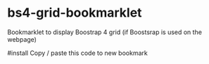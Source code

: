 # bs4-grid-bookmarklet
Bookmarklet to display Boostrap 4 grid (if Boostsrap is used on the webpage)


#install
Copy / paste this code to new bookmark

